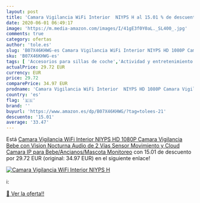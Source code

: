 ```yaml
---
layout: post
title: 'Camara Vigilancia WiFi Interior  NIYPS H al 15.01 % de descuento'
date: 2020-06-01 06:49:17
image: 'https://m.media-amazon.com/images/I/41gE3f0Y0aL._SL400_.jpg'
comments: true
category: ofertas
author: 'tole.es'
slug: 'B07X46KHWG-es Camara Vigilancia WiFi Interior NIYPS HD 1080P Camara...'
sku: 'B07X46KHWG-es'
tags: [ 'Accesorios para sillas de coche','Actividad y entretenimiento','Andadores','Bebé','Espejos para asientos traseros','Higiene y cuidado','Sillas de coche y accesorios','Toallitas húmedas para bebé','Toallitas y accesorios para bebé','bebe', ]
actualPrice: 29.72 EUR
currency: EUR
price: 29.72
comparePrice: 34.97 EUR
prodname: 'Camara Vigilancia WiFi Interior  NIYPS HD 1080P Camara Vigilancia Bebe con Vision Nocturna  Audio de 2 Vías  Sensor Movimiento y Cloud  Camara IP para Bebe/Ancianos/Mascota Monitoreo'
country: 'es'
flag: '🇪🇸'
brand: ''
buyurl: 'https://www.amazon.es/dp/B07X46KHWG/?tag=tolees-21'
descuento: '15.01'
average: '33.47'
---
```


Está [Camara Vigilancia WiFi Interior  NIYPS HD 1080P Camara Vigilancia Bebe con Vision Nocturna  Audio de 2 Vías  Sensor Movimiento y Cloud  Camara IP para Bebe/Ancianos/Mascota Monitoreo](https://www.amazon.es/dp/B07X46KHWG/?tag=tolees-21) con 15.01 de descuento por 29.72 EUR (original: 34.97 EUR) en el siguiente enlace!

[![Camara Vigilancia WiFi Interior  NIYPS H](https://m.media-amazon.com/images/I/41gE3f0Y0aL._SL400_.jpg)](https://www.amazon.es/dp/B07X46KHWG/?tag=tolees-21)

ℹ️:


[🛒 Ver la oferta!!](https://www.amazon.es/dp/B07X46KHWG/?tag=tolees-21)
